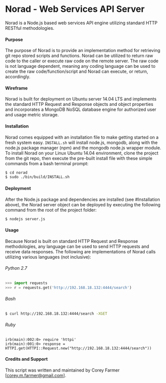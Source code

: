 # Norad - Web Services API Server
Norad is a Node.js based web services API engine utilizing standard HTTP RESTful methodologies.

#### Purpose
The purpose of Norad is to provide an implementation method for retrieving git repo stored scripts and functions.  Norad can be utilized to return raw code to the caller or execute raw code on the remote server.  The raw code is  not language dependent, meaning any coding language can be used to create the raw code/function/script and Norad can execute, or return, accordingly.

#### Wireframe
Norad is built for deployment on Ubuntu server 14.04 LTS and implements the standard HTTP Request and Response objects and object properties and incorporates a MongoDB NoSQL database engine for authorized user and usage metric storage.

#### Installation
Norad comes equipped with an installation file to make getting started on a fresh system easy.  `INSTALL.sh` will install node.js, mongodb, along with the node.js package manager (npm) and the mongodb node.js wrapper module.  To install Norad on your Linux Ubuntu 14.04 environment, clone the project from the git repo, then execute the pre-built install file with these simple commands from a bash terminal prompt:
```sh
$ cd norad
$ sudo ./bin/build/INSTALL.sh
```

#### Deployment
After the Node.js package and dependencies are installed (see #Installation above), the Norad server object can be deployed by executing the following command from the root of the project folder:
```sh
$ nodejs server.js
```

#### Usage
Because Norad is built on standard HTTP Request and Response methodologies, any language can be used to send HTTP requests and receive data responses.  The following are implementations of Norad calls utilizing various languages (not inclusive):

###### Python 2.7
```python
>>> import requests
>>> r = requests.get('http://192.168.18.132:4444/search')
``` 

###### Bash
```sh
$ curl http://192.168.18.132:4444/search -XGET
```

###### Ruby
```irb
irb(main):002:0> require 'httpi'
irb(main):001:0> response = HTTPI.get(HTTPI::Request.new("http://192.168.18.132:4444/search"))
```

#### Credits and Support
This script was written and maintained by Corey Farmer [corey.m.farmer@gmail.com].
